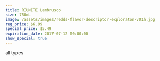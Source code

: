 ```yaml
---
title: RIUNITE Lambrusco
size: 750mL
image: /assets/images/redds-flavor-descriptor-exploraton-v01h.jpg
reg_price: $6.99
special_price: $5.49
expiration_date: 2017-07-12 00:00:00
show_special: true
---
```



all types